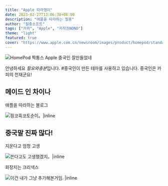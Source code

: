 ```yaml
---
title: "Apple 따라쟁이"
date: 2023-02-27T13:06:38+08:00
description: "애플을 따라하는 필충"
author: "필충소프트"
tags: ["카피", "Apple", "저작권NONO"]
theme: "light"
featured: true
cover: "https://www.apple.com.cn/newsroom/images/product/homepod/standard/Apple-HomePod-hero-230118_big.jpg.large_2x.jpg"
---
```

![HomePod 짝퉁스 Apple 중국인 잘만들었네 ](https://www.apple.com.cn/newsroom/images/product/homepod/standard/Apple-HomePod-hero-230118_big.jpg.large_2x.jpg)

안녕하세요 *필요와충분*입니다. #중국인이 만든 테마를 사용하고 있습니다. 중국인은 카피의 천재군요!

## 메이드 인 차이나

애플을 따라하는 블로그

![핑코흑코토순이。|inline](https://www.apple.com.cn/newsroom/images/product/homepod/standard/Apple-HomePod-2-up-230118_big.jpg.large_2x.jpg)

## 중국말 진짜 많다!

지운다고 엄청 고생

![쓴다고도 고생했겠지。|inline](https://www.apple.com.cn/newsroom/images/product/homepod/lifestyle/Apple-HomePod-internals-230118_inline.jpg.large_2x.jpg)

화장지는 크리넥스

![이건 내가 그냥 추가해본거임. |inline](https://en.wikipedia.org/wiki/Main_Page#/media/File:1983_half_sovereign_reverse.jpg)